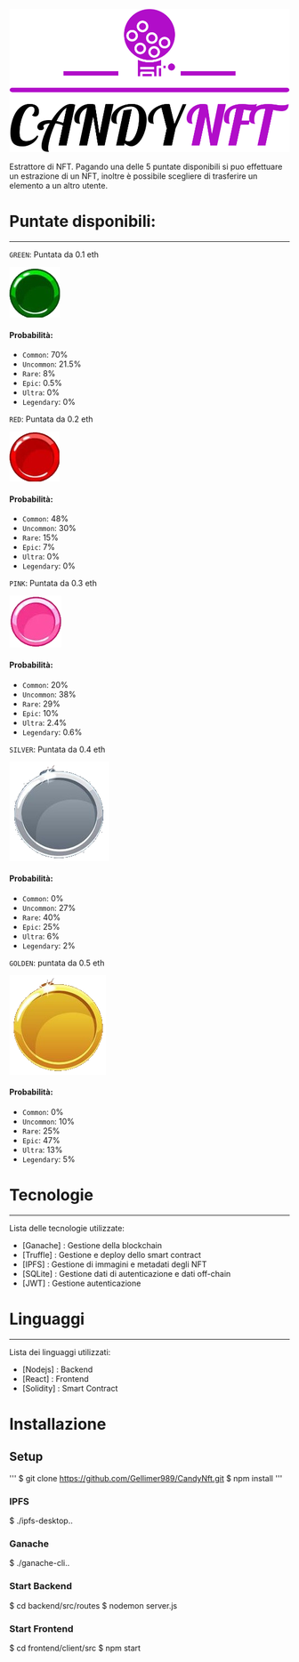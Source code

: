 ![](https://github.com/Gellimer989/CandyNft/blob/master/frontend/client/src/Img/logo-no-background.png)

Estrattore di NFT. Pagando una delle 5 puntate disponibili si puo effettuare un estrazione di un NFT, inoltre è possibile scegliere di trasferire un elemento a un altro utente.

# Puntate disponibili:
****
`GREEN`: Puntata da 0.1 eth

![](https://github.com/Gellimer989/CandyNft/blob/master/frontend/client/src/Img/green.png)

#### Probabilità:
- `Common`: 70%
- `Uncommon`: 21.5%
- `Rare`: 8%
- `Epic`: 0.5%
- `Ultra`: 0%
- `Legendary`: 0%

`RED`: Puntata da 0.2 eth

![](https://github.com/Gellimer989/CandyNft/blob/master/frontend/client/src/Img/red.png)

#### Probabilità:
- `Common`: 48%
- `Uncommon`: 30%
- `Rare`: 15%
- `Epic`: 7%
- `Ultra`: 0%
- `Legendary`: 0%

`PINK`: Puntata da 0.3 eth

![](https://github.com/Gellimer989/CandyNft/blob/master/frontend/client/src/Img/pink.png)

#### Probabilità:
- `Common`: 20%
- `Uncommon`: 38%
- `Rare`: 29%
- `Epic`: 10%
- `Ultra`: 2.4%
- `Legendary`: 0.6%

`SILVER`: Puntata da 0.4 eth

![](https://github.com/Gellimer989/CandyNft/blob/master/frontend/client/src/Img/silver.png)

#### Probabilità:
- `Common`: 0%
- `Uncommon`: 27%
- `Rare`: 40%
- `Epic`: 25%
- `Ultra`: 6%
- `Legendary`: 2%

`GOLDEN`: puntata da 0.5 eth

![](https://github.com/Gellimer989/CandyNft/blob/master/frontend/client/src/Img/gold.png)

#### Probabilità:
- `Common`: 0%
- `Uncommon`: 10%
- `Rare`: 25%
- `Epic`: 47%
- `Ultra`: 13%
- `Legendary`: 5%

# Tecnologie
***
Lista delle tecnologie utilizzate:
* [Ganache] : Gestione della blockchain
* [Truffle] : Gestione e deploy dello smart contract
* [IPFS] : Gestione di immagini e metadati degli NFT
* [SQLite] : Gestione dati di autenticazione e dati off-chain
* [JWT] : Gestione autenticazione

# Linguaggi
***
Lista dei linguaggi utilizzati:
* [Nodejs] : Backend
* [React] : Frontend
* [Solidity] : Smart Contract

# Installazione

## Setup
'''
$ git clone https://github.com/Gellimer989/CandyNft.git
$ npm install
'''

### IPFS
$ ./ipfs-desktop..

### Ganache
$ ./ganache-cli..

### Start Backend
$ cd backend/src/routes
$ nodemon server.js

### Start Frontend
$ cd frontend/client/src 
$ npm start

